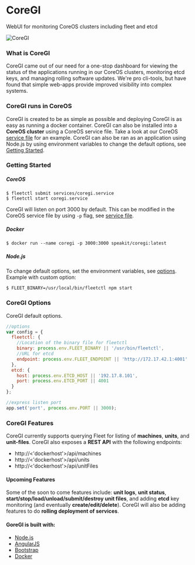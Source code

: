 CoreGI
=========

WebUI for monitoring CoreOS clusters including fleet and etcd

![CoreGI](https://raw.githubusercontent.com/astilabs/CoreGI/master/site/img/coregi_logo.png)

### What is CoreGI

CoreGI came out of our need for a one-stop dashboard for viewing the status of the applications running in our CoreOS clusters, monitoring etcd keys, and managing rolling software updates. We're pro cli-tools, but have found that simple web-apps provide improved visibility into complex systems.

### CoreGI runs in CoreOS

CoreGI is created to be as simple as possible and deploying CoreGI is as easy as running a docker container. CoreGI can also be installed into a __CoreOS cluster__ using a CoreOS service file. Take a look at our CoreOS [service file][coregi_service] for an example. CoreGI can also be ran as an application using Node.js by using environment variables to change the default options, see [Getting Started](#getting-started).

### Getting Started

##### CoreOS

```
$ fleetctl submit services/coregi.service
$ fleetctl start coregi.service
```

CoreGI will listen on port 3000 by default.
This can be modified in the CoreOS service file by using `-p` flag, see [service file][coregi_service].

##### Docker

```
$ docker run --name coregi -p 3000:3000 speakit/coregi:latest
```

##### Node.js

To change default options, set the environment variables, see [options](#coregi-options).
Example with custom option:

```
$ FLEET_BINARY=/usr/local/bin/fleetctl npm start
```

### CoreGI Options

CoreGI default options.

```javascript
//options
var config = {
  fleetctl: {
    //Location of the binary file for fleetctl
    binary: process.env.FLEET_BINARY || '/usr/bin/fleetctl',
    //URL for etcd
    endpoint: process.env.FLEET_ENDPOINT || 'http://172.17.42.1:4001'
  },
  etcd: {
    host: process.env.ETCD_HOST || '192.17.8.101',
    port: process.env.ETCD_PORT || 4001
  }
};

//express listen port
app.set('port', process.env.PORT || 3000);
```

### CoreGI Features

CoreGI currently supports querying Fleet for listing of __machines__, __units__, and __unit-files__.
CoreGI also exposes a __REST API__ with the following endpoints:

* http://<'dockerhost'>/api/machines
* http://<'dockerhost'>/api/units
* http://<'dockerhost'>/api/unitFiles

#### Upcoming Features

Some of the soon to come features include: __unit logs__, __unit status__, __start/stop/load/unload/submit/destroy unit files__, and adding __etcd__ key monitoring (and eventually __create/edit/delete__).
CoreGI will also be adding features to do __rolling deployment of services__.


#### GoreGI is built with:

* [Node.js](http://nodejs.org/)
* [AngularJS](https://angularjs.org/)
* [Bootstrap](http://getbootstrap.com/)
* [Docker](https://www.docker.com/)



[coregi_service]: https://github.com/astilabs/CoreGI/blob/master/services/coregi.service

